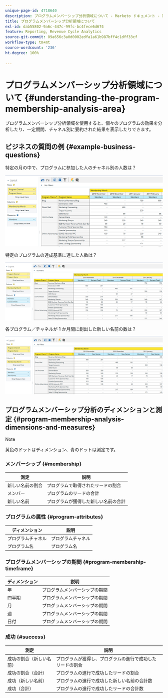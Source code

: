 ```yaml
---
unique-page-id: 4718640
description: プログラムメンバーシップ分析領域について - Marketo ドキュメント - 製品ドキュメント
title: プログラムメンバーシップ分析領域について
exl-id: dab55802-9a6c-447c-99fc-bc4fece6d674
feature: Reporting, Revenue Cycle Analytics
source-git-commit: 09a656c3a0d0002edfa1a61b987bff4c1dff33cf
workflow-type: tm+mt
source-wordcount: '236'
ht-degree: 100%

---
```


# プログラムメンバーシップ分析領域について {#understanding-the-program-membership-analysis-area}

プログラムメンバーシップ分析領域を使用すると、個々のプログラムの効果を分析したり、一定期間、チャネル別に要約された結果を表示したりできます。

## ビジネスの質問の例 {#example-business-questions}

特定の月の中で、プログラムに参加した人のチャネル別の人数は？

![](assets/one-2.png)

特定のプログラムの達成基準に達した人数は？

![](assets/two-2.png)

各プログラム／チャネルが 1 か月間に創出した新しい名前の数は？

![](assets/three-2.png)

## プログラムメンバーシップ分析のディメンションと測定 {#program-membership-analysis-dimensions-and-measures}

>[!NOTE]
>
>黄色のドットはディメンション、青のドットは測定です。

### メンバーシップ {#membership}

| 測定 | 説明 |
|---|---|
| 新しい名前の割合 | プログラムで取得されたリードの割合 |
| メンバー | プログラムのリードの合計 |
| 新しい名前 | プログラムが獲得した新しい名前の合計 |

### プログラムの属性 {#program-attributes}

| ディメンション | 説明 |
|---|---|
| プログラムチャネル | プログラムチャネル |
| プログラム名 | プログラム名 |

### プログラムメンバーシップの期間 {#program-membership-timeframe}

| ディメンション | 説明 |
|---|---|
| 年 | プログラムメンバーシップの期間 |
| 四半期 | プログラムメンバーシップの期間 |
| 月 | プログラムメンバーシップの期間 |
| 週 | プログラムメンバーシップの期間 |
| 日付 | プログラムメンバーシップの期間 |

### 成功 {#success}

| 測定 | 説明 |
|---|---|
| 成功の割合（新しい名前） | プログラムが獲得し、プログラムの進行で成功したリードの割合 |
| 成功の割合（合計） | プログラムの進行で成功したリードの割合 |
| 成功（新しい名前） | プログラムの進行で成功した新しい名前の合計数 |
| 成功（合計） | プログラムの進行で成功したリードの合計数 |
